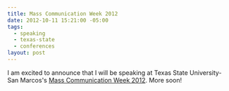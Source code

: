 ```yaml
---
title: Mass Communication Week 2012
date: 2012-10-11 15:21:00 -05:00
tags:
  - speaking
  - texas-state
  - conferences
layout: post
---
```


I am excited to announce that I will be speaking at Texas State University-San Marcos's <a href="http://www.txstatemcweek.com/p/schedule.html">Mass Communication Week 2012</a>. More soon!
